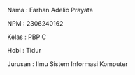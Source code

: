 Nama    : Farhan Adelio Prayata

NPM     : 2306240162

Kelas   : PBP C

Hobi    : Tidur

Jurusan : Ilmu Sistem Informasi Komputer
